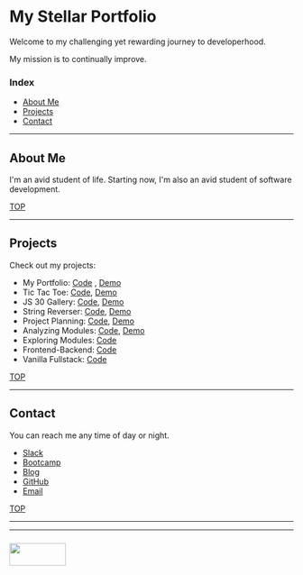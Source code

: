 # My Stellar Portfolio

Welcome to my challenging yet rewarding journey to developerhood.

My mission is to continually improve.

### Index
* [About Me](#about-me)
* [Projects](#projects)
* [Contact](#contact)

___

## About Me

I'm an avid student of life.  Starting now, I'm also an avid student of software development.

[TOP](#my-stellar-portfolio)

___

## Projects

Check out my projects:
* My Portfolio:  [Code](https://github.com/elewa-student/elewa-student.github.io) , [Demo](https://elewa-student.github.io)
* Tic Tac Toe: [Code](https://github.com/elewa-student/tic-tac-toe/tree/master), [Demo](https://elewa-student.github.io/tic-tac-toe/)
* JS 30 Gallery: [Code](https://github.com/elewa-student/elewa-student.github.io/blob/master/js-30-gallery.md), [Demo](https://elewa-student.github.io/js-30-gallery.html)
* String Reverser: [Code](https://github.com/elewa-student/String-Reverser), [Demo](https://elewa-student.github.io/String-Reverser)
* Project Planning: [Code](https://github.com/elewa-student/User-Centered-Development), [Demo](https://elewa-student.github.io/User-Centered-Development)
* Analyzing Modules: [Code](https://github.com/elewa-student/Analyzing-Modules), [Demo](https://elewa-student.github.io/Analyzing-Modules) 
* Exploring Modules: [Code](https://github.com/elewa-student/Exploring-Modules)
* Frontend-Backend: [Code](https://github.com/elewa-student/Frontend-Backend)
* Vanilla Fullstack: [Code](https://github.com/elewa-student/Vanilla-Fullstack)

[TOP](#my-stellar-portfolio)

___


## Contact

You can reach me any time of day or night.


* [Slack](https://join.slack.com/t/elewa-academy/shared_invite/enQtMjk4OTA3OTM1NjIwLTA2ZmQ0NDVhNjQxZWM2NjNhNmMyNmVhZGNhZmJmZTY1OWQ4Nzc0ZTkzZGE3NjdiYTYwYThlNzI3YTg2NGM5MGM)
* [Bootcamp](https://elewa-academy.github.io)
* [Blog](http://elewa.education/blog)
* [GitHub](https://github.com/elewa-student)
* [Email](fullstack@elewa.education)



[TOP](#my-stellar-portfolio)

___
___
### <a href="http://elewa.education/blog" target="_blank"><img src="https://user-images.githubusercontent.com/18554853/34921062-506450ae-f97d-11e7-875f-6feeb26ad72d.png" width="100" height="40"/></a>
